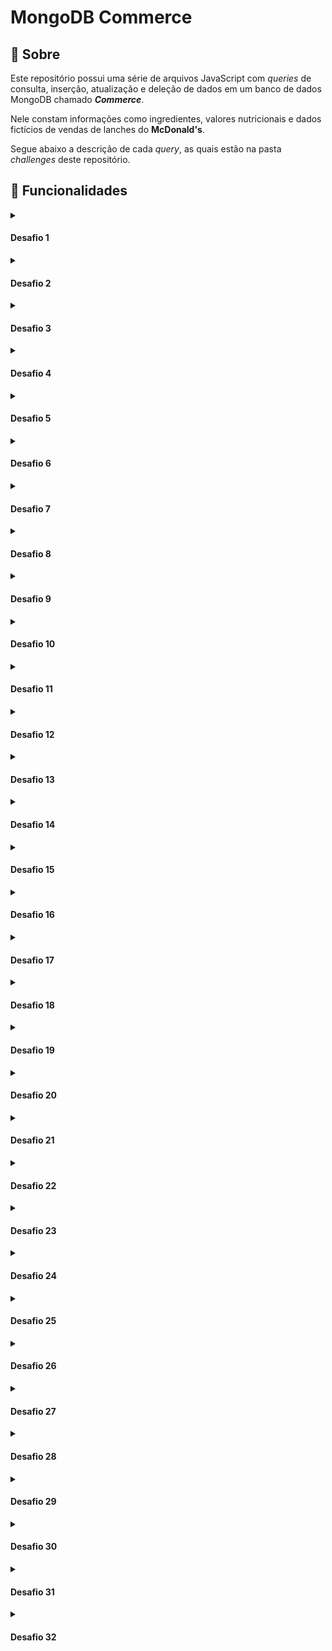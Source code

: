# MongoDB Commerce

## 📄 Sobre

Este repositório possui uma série de arquivos JavaScript com *queries* de consulta, inserção, atualização e deleção de dados em um banco de dados MongoDB chamado ***Commerce***.

Nele constam informações como ingredientes, valores nutricionais e dados fictícios de vendas de lanches do **McDonald's**.

Segue abaixo a descrição de cada *query*, as quais estão na pasta *challenges* deste repositório.

## 🧰 Funcionalidades

<details>
	<summary>
		<h4>Desafio 1</h4>
	</summary><br>

	Retorne a quantidade de documentos inseridos na coleção produtos

</details>

<details>
	<summary>
		<h4>Desafio 2</h4>
	</summary><br>

	Ordene a coleção produtos pela quantidade de lanches vendidos em ordem crescente, mostrando apenas o nome e a quantidade de lanches vendidos

</details>

<details>
	<summary>
		<h4>Desafio 3</h4>
	</summary><br>

	Retorne o lanche mais vendido, mostrando apenas o nome e a quantidade do lanche mais vendido

</details>

<details>
	<summary>
		<h4>Desafio 4</h4>
	</summary><br>

	Retorne os lanches que tiveram vendas maiores que 50 e menores que 100, mostrando apenas o nome e a quantidade de lanches vendidos em ordem crescente

</details>

<details>
	<summary>
		<h4>Desafio 5</h4>
	</summary><br>

	Retorne o nome, as curtidas e vendidos dos lanches que tiveram quantidade de curtidas igual a 36 ou tenham a quantidade de vendas igual a 85

</details>

<details>
	<summary>
		<h4>Desafio 6</h4>
	</summary><br>

	Retorne o nome e as curtidas dos lanches que tiveram curtidas maiores que 10 e menores que 100

</details>

<details>
	<summary>
		<h4>Desafio 7</h4>
	</summary><br>

	Retorne o nome e vendidos dos lanches que tenham sido vendidos com uma quantidade diferente de 50 e em que o campo tags não exista

</details>

<details>
	<summary>
		<h4>Desafio 8</h4>
	</summary><br>

	Delete os lanches com menos de 50 curtidas e retorna o nome dos lanches que restaram no banco

</details>

<details>
	<summary>
		<h4>Desafio 9</h4>
	</summary><br>

	Retorne o nome de todos os lanches que possuam calorias abaixo de 500

</details>

<details>
	<summary>
		<h4>Desafio 10</h4>
	</summary><br>

	Retorne o nome de todos os lanches que tenham o percentual de proteínas maior ou igual a 30 e menor ou igual a 40

</details>

<details>
	<summary>
		<h4>Desafio 11</h4>
	</summary><br>

	Retorne o nome do produto, a quantidade de curtidas e quantos itens foram vendidos dos produtos que não sejam iguais a Big Mac e McChicken

</details>

<details>
	<summary>
		<h4>Desafio 12</h4>
	</summary><br>

	Adicione ketchup aos ingredientes para todos os sanduíches menos o McChicken, garantindo que não haja duplicidade nos ingredientes

</details>

<details>
	<summary>
		<h4>Desafio 13</h4>
	</summary><br>

	Inclua o campo criadoPor em todos os documentos, colocando Ronald McDonald no valor desse campo

</details>

<details>
	<summary>
		<h4>Desafio 14</h4>
	</summary><br>

	Retorne todos os lanches que possuem picles em seus ingredientes e mostra apenas os 3 primeiros itens contidos no array valoresNutricionais

</details>

<details>
	<summary>
		<h4>Desafio 15</h4>
	</summary><br>

	Adicione o campo avaliacao em todos os documentos da coleção e efetua alterações nesse campo

</details>

<details>
	<summary>
		<h4>Desafio 16</h4>
	</summary><br>

	Adicione o campo ultimaModificacao com a data corrente somente no sanduíche Big Mac

</details>

<details>
	<summary>
		<h4>Desafio 17</h4>
	</summary><br>

	Retorne a quantidade total de produtos em uma nova coleção chamada resumoProdutos

</details>

<details>
	<summary>
		<h4>Desafio 18</h4>
	</summary><br>

	Inclua bacon no final da lista de ingredientes dos sanduíches Big Mac e Quarteirão com Queijo

</details>

<details>
	<summary>
		<h4>Desafio 19</h4>
	</summary><br>

	Remova o item cebola de todos os sanduíches

</details>

<details>
	<summary>
		<h4>Desafio 20</h4>
	</summary><br>

	Remova o primeiro ingrediente do sanduíche Quarteirão com Queijo

</details>

<details>
	<summary>
		<h4>Desafio 21</h4>
	</summary><br>

	Remova o último ingrediente do sanduíche Cheddar McMelt

</details>

<details>
	<summary>
		<h4>Desafio 22</h4>
	</summary><br>

	Adicione a quantidade de vendas dos sanduíches por dia da semana

</details>

<details>
	<summary>
		<h4>Desafio 23</h4>
	</summary><br>

	Insera os valores combo e tasty no array tags de todos os sanduíches e ordena os valores em ordem alfabética ascendente (A a Z)

</details>

<details>
	<summary>
		<h4>Desafio 24</h4>
	</summary><br>

	Ordene em todos os documentos os valores do array valoresNutricionais pelo campo percentual de forma decrescente

</details>

<details>
	<summary>
		<h4>Desafio 25</h4>
	</summary><br>

	Adicione o valor muito sódio ao final do array tags nos produtos em que o percentual de sódio seja maior ou igual a 40

</details>

<details>
	<summary>
		<h4>Desafio 26</h4>
	</summary><br>

	Adicione o valor contém sódio ao final do array tags nos produtos em que o percentual de sódio seja maior do que 20 e menor do que 40

</details>

<details>
	<summary>
		<h4>Desafio 27</h4>
	</summary><br>

	Conte quantos produtos contém Mc no nome, sem considerar letras maiúsculas ou minúsculas

</details>

<details>
	<summary>
		<h4>Desafio 28</h4>
	</summary><br>

	Conte quantos produtos têm 4 ingredientes

</details>

<details>
	<summary>
		<h4>Desafio 29</h4>
	</summary><br>

	Renomeie o campo descricao para descricaoSite em todos os documentos

</details>

<details>
	<summary>
		<h4>Desafio 30</h4>
	</summary><br>

	Remova o campo curtidas do item Big Mac

</details>

<details>
	<summary>
		<h4>Desafio 31</h4>
	</summary><br>

	Retorne o nome dos sanduíches em que o número de curtidas é maior que o número de sanduíches vendidos

</details>

<details>
	<summary>
		<h4>Desafio 32</h4>
	</summary><br>

	Retorne o nome e a quantidade de vendas (vendidos) dos sanduíches em que o número de vendas é múltiplo de 5

</details>
